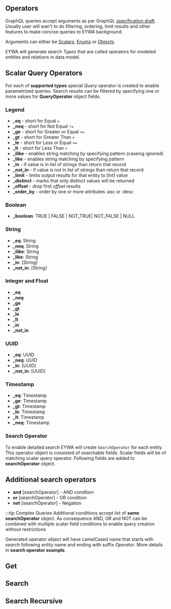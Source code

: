 ## Operators
GraphQL queries accept arguments as per GraphQL [specification draft](https://spec.graphql.org/June2018/). 
Usually user will wan't to do filtering, ordering, limit results
and other features to make concise queries to EYWA background.

Arguments can either be [Scalars](https://spec.graphql.org/June2018/#sec-Scalars), 
[Enums](https://spec.graphql.org/June2018/#sec-Enums) or [Objects](https://spec.graphql.org/June2018/#sec-Objects).

EYWA will generate search _Types_ that are called operators for modeled entities
and relations in data model. 


## Scalar Query Operators
For each of **supported types** special _Query_ operator is created to
enable parametrized queries. Search results can be filtered by specifying one or more
values for __QueryOperator__ object fields. 

### Legend
 * **_eq** - short for Equal `=`
 * **_neq** - short for Not Equal `!=`
 * **_ge** - short for Greater or Equal `>=`
 * **_gt** - short for Greater Than `>`
 * **_le** - short for Less or Equal `<=`
 * **_lt** - short for Less Than `<`
 * **_ilike** - enables string matching by specifying pattern (caseing ignored)
 * **_like** - enables string matching by specifying pattern
 * **_in** - if value is in list of strings than return that record
 * **_not_in** - if value is *not* in list of strings than return that record
 * **_limit** - limits output results for that entity to [Int] value
 * **_distinct** - marks that only distinct values will be returned
 * **_offset** - drop first *offset* results
 * **_order_by** - order by one or more attributes :asc or :desc


### Boolean

 * **_boolean**: TRUE | FALSE | NOT_TRUE| NOT_FALSE | NULL


### String

 * **_eq**: String
 * **_neq**: String
 * **_ilike**: String
 * **_like**: String
 * **_in**: [String]
 * **_not_in**: [String]


### Integer and Float

 * **_eq**
 * **_neq**
 * **_ge**
 * **_gt**
 * **_le**
 * **_lt**
 * **_in**
 * **_not_in**


### UUID

 * **_eq**: UUID
 * **_neq**: UUID
 * **_in**: [UUID]
 * **_not_in**: [UUID]

### Timestamp

 * **_eq**: Timestamp
 * **_ge**: Timestamp
 * **_gt**: Timestamp
 * **_le**: Timestamp
 * **_lt**: Timestamp
 * **_neq**: Timestamp


### Search Operator

To enable detailed search EYWA will create `SearchOperator` for each entity. This operator
object is consisted of searchable fields. Scalar fields will be of matching scalar query operator.
Following fields are added to **searchOperator** object.

## Additional search operators
 * **and** [searchOperator] - AND condition
 * **or** [searchOperator] - OR condition
 * **not** [searchOperator] - Negation

:::tip Complex Queries
Additional conditions accept list of **same searchOperator** object. As consequence AND, OR and NOT
can be combined with multiple scalar field conditions to enable query creation without restrictions

Generated operator object will have camelCased name that starts with _search_ following
entity name and ending with suffix _Operator_. More details in **search operator example**.


## Get


## Search


## Search Recursive
